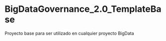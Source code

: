 # BigDataGovernance_2.0_TemplateBase
Proyecto base para ser utilizado en cualquier proyecto BigData
